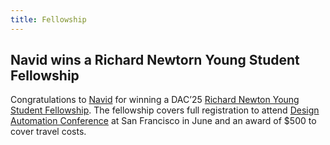 ```yaml
---
title: Fellowship
---
```

## Navid wins a Richard Newtorn Young Student Fellowship

Congratulations to [Navid](https://wiscad.github.io/wiscad/members/navid-nadertehrani.html) for winning a DAC’25 [Richard Newton Young Student Fellowship](https://sigda.org/archive/node/49.html). The fellowship covers full registration to attend [Design Automation Conference](https://www.dac.com/) at San Francisco in June and an award of $500 to cover travel costs.
